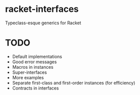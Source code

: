 racket-interfaces
=================

Typeclass-esque generics for Racket

TODO
====

* Default implementations
* Good error messages
* Macros in instances
* Super-interfaces
* More examples
* Separate first-class and first-order instances (for efficiency)
* Contracts in interfaces
